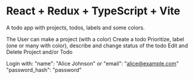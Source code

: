 # React + Redux + TypeScript + Vite

A todo app with projects, todos, labels and some colors.

The User can make a project (with a color)
Create a todo
Prioritize, label (one or many with color), describe and change status of the todo
Edit and Delete Project and/or Todo

Login with:
"name": "Alice Johnson" or "email": "alice@example.com"
"password_hash": "password"


